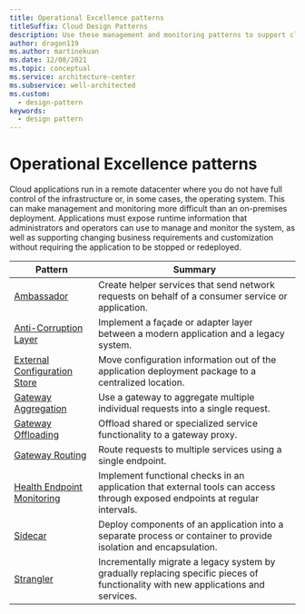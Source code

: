 ```yaml
---
title: Operational Excellence patterns
titleSuffix: Cloud Design Patterns
description: Use these management and monitoring patterns to support cloud applications, which offer special challenges because the applications run in a remote datacenter.
author: dragon119
ms.author: martinekuan
ms.date: 12/08/2021
ms.topic: conceptual
ms.service: architecture-center
ms.subservice: well-architected
ms.custom:
  - design-pattern
keywords:
  - design pattern
---
```


# Operational Excellence patterns

Cloud applications run in a remote datacenter where you do not have full control of the infrastructure or, in some cases, the operating system. This can make management and monitoring more difficult than an on-premises deployment. Applications must expose runtime information that administrators and operators can use to manage and monitor the system, as well as supporting changing business requirements and customization without requiring the application to be stopped or redeployed.

|                              Pattern                               |                                                              Summary                                                              |
|--------------------------------------------------------------------|-----------------------------------------------------------------------------------------------------------------------------------|
|                   [Ambassador](/azure/architecture/patterns/ambassador)                   |                 Create helper services that send network requests on behalf of a consumer service or application.                 |
|        [Anti-Corruption Layer](/azure/architecture/patterns/anti-corruption-layer)        |                       Implement a façade or adapter layer between a modern application and a legacy system.                       |
| [External Configuration Store](/azure/architecture/patterns/external-configuration-store) |                Move configuration information out of the application deployment package to a centralized location.                |
|          [Gateway Aggregation](/azure/architecture/patterns/gateway-aggregation)          |                          Use a gateway to aggregate multiple individual requests into a single request.                           |
|           [Gateway Offloading](/azure/architecture/patterns/gateway-offloading)           |                              Offload shared or specialized service functionality to a gateway proxy.                              |
|              [Gateway Routing](/azure/architecture/patterns/gateway-routing)              |                                   Route requests to multiple services using a single endpoint.                                    |
|   [Health Endpoint Monitoring](/azure/architecture/patterns/health-endpoint-monitoring)   |   Implement functional checks in an application that external tools can access through exposed endpoints at regular intervals.    |
|                      [Sidecar](/azure/architecture/patterns/sidecar)                      |         Deploy components of an application into a separate process or container to provide isolation and encapsulation.          |
|                    [Strangler](/azure/architecture/patterns/strangler-fig)                    | Incrementally migrate a legacy system by gradually replacing specific pieces of functionality with new applications and services. |
